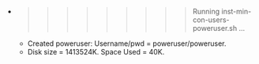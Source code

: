 * >>>>>>>>> Running inst-min-con-users-poweruser.sh ...
  * Created poweruser: Username/pwd = poweruser/poweruser.
  * Disk size = 1413524K. Space Used = 40K.
